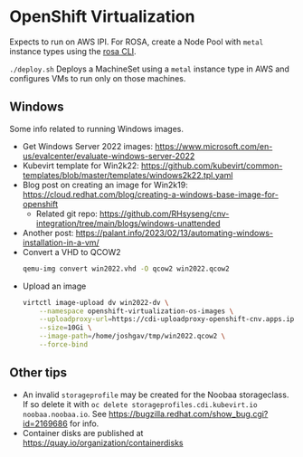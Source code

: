 # OpenShift Virtualization

Expects to run on AWS IPI. For ROSA, create a Node Pool with `metal` instance
types using the [rosa CLI](https://github.com/openshift/rosa).

`./deploy.sh` Deploys a MachineSet using a `metal` instance type in AWS and
configures VMs to run only on those machines.

## Windows

Some info related to running Windows images.

- Get Windows Server 2022 images: <https://www.microsoft.com/en-us/evalcenter/evaluate-windows-server-2022>
- Kubevirt template for Win2k22: <https://github.com/kubevirt/common-templates/blob/master/templates/windows2k22.tpl.yaml>
- Blog post on creating an image for Win2k19: <https://cloud.redhat.com/blog/creating-a-windows-base-image-for-openshift>
    - Related git repo: <https://github.com/RHsyseng/cnv-integration/tree/main/blogs/windows-unattended>
- Another post: <https://palant.info/2023/02/13/automating-windows-installation-in-a-vm/>
- Convert a VHD to QCOW2
  ```bash
  qemu-img convert win2022.vhd -O qcow2 win2022.qcow2
  ```
- Upload an image
  ```bash
  virtctl image-upload dv win2022-dv \
      --namespace openshift-virtualization-os-images \
      --uploadproxy-url=https://cdi-uploadproxy-openshift-cnv.apps.ipi.aws.joshgav.com/ \
      --size=10Gi \
      --image-path=/home/joshgav/tmp/win2022.qcow2 \
      --force-bind
  ```

## Other tips
- An invalid `storageprofile` may be created for the Noobaa storageclass. If so
  delete it with `oc delete storageprofiles.cdi.kubevirt.io noobaa.noobaa.io`. See
  <https://bugzilla.redhat.com/show_bug.cgi?id=2169686> for info.
- Container disks are published at <https://quay.io/organization/containerdisks>
